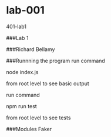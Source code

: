 # lab-001
401-lab1

###Lab 1

###Richard Bellamy

###Runnning the program
run command 

node index.js 

from root level to see basic output


run command

npm run test 

from root level to see tests


###Modules
Faker


